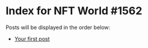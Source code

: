 # Index for NFT World #1562
Posts will be displayed in the order below:

- [Your first post](./001-first.md)

